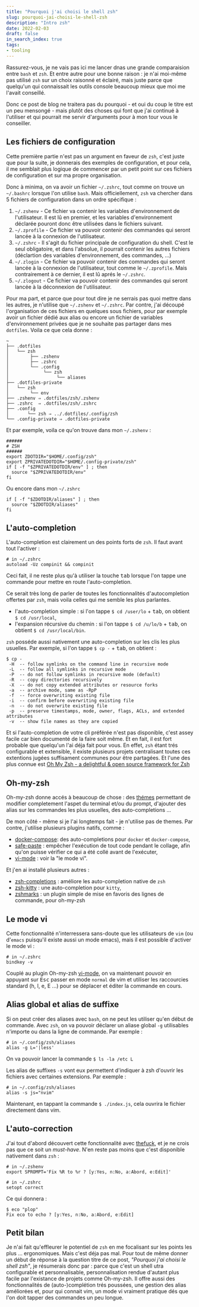 ```yaml
---
title: "Pourquoi j'ai choisi le shell zsh"
slug: pourquoi-jai-choisi-le-shell-zsh
description: "Intro zsh"
date: 2022-02-03
draft: false
in_search_index: true
tags:
- tooling
---
```


Rassurez-vous, je ne vais pas ici me lancer dnas une grande comparaision entre `bash` et `zsh`. Et entre autre pour une bonne raison : je  n'ai moi-même pas utilisé `zsh` sur un choix raisonné et éclairé, mais juste parce que quelqu'un qui connaissait les outils console beaucoup mieux que moi me l'avait conseillé.

Donc ce post de blog ne traitera pas du pourquoi - et oui du coup le titre est un peu mensongé - mais plutôt des choses qui font que j'ai continué à l'utiliser et qui pourrait me servir d'arguments pour à mon tour vous le conseiller.

## Les fichiers de configuration

Cette première partie n'est pas un argument en faveur de `zsh`, c'est juste que pour la suite, je donnerais des exemples de configuration, et pour cela, il me semblait plus logique de commencer par un petit point sur ces fichiers de configuration et sur ma propre organisation.

Donc à minima, on va avoir un fichier `~/.zshrc`, tout comme on trouve un `~/.bashrc` lorsque l'on utilise `bash`. Mais officiellement, `zsh` va chercher dans 5 fichiers de configuration dans un ordre spécifique :

1. `~/.zshenv` - Ce fichier va contenir les variables d'environnement de l'utilisateur. Il est lû en premier, et les variables d'environnement déclarée pouront donc être utilisées dans le fichiers suivant.
2. `~/.zprofile` - Ce fichier va pouvoir contenir des commandes qui seront lancée à la connexion de l'utilisateur.
3. `~/.zshrc` - Il s'agit du fichier principale de configuration du shell. C'est le seul obligatoire, et dans l'absolue, il pourrait contenir les autres fichiers (déclartion des variables d'environnement, des commandes, ...)
4. `~/.zlogin` - Ce fichier va pouvoir contenir des commandes qui seront lancée à la connexion de l'utilisateur, tout comme le `~/.zprofile`. Mais contrairement à ce dernier, il est lû aprés le `~/.zshrc`.
5. `~/.zlogout` - Ce fichier va pouvoir contenir des commandes qui seront lancée à la déconnexion de l'utilisateur.

Pour ma part, et parce que pour tout dire je ne serrais pas quoi mettre dans les autres, je n'utilise que `~/.zshenv` et `~/.zshrc`. Par contre, j'ai découpé l'organisation de ces fichiers en quelques sous fichiers, pour par exemple avoir un fichier dédié aux alias ou encore un fichier de variables d'environnement privées que je ne souhaite pas partager dans mes `dotfiles`. Voila ce que cela donne :

```shell
~
├── .dotfiles
│   └── zsh
│        ├── .zshenv
│        ├── .zshrc
│        └── .config
│             └── zsh
│             	   └── aliases
├── .dotfiles-private
│   └── zsh
│        └── env
├── .zshenv ⇒ .dotfiles/zsh/.zshenv
├── .zshrc  ⇒ .dotfiles/zsh/.zshrc
├── .config
│       └── zsh ⇒ ../.dotfiles/.config/zsh
└── .config-private ⇒ .dotfiles-private
```

Et par exemple, voila ce qu'on trouve dans mon `~/.zshenv` :

```shell
######
# ZSH
######
export ZDOTDIR="$HOME/.config/zsh"
export ZPRIVATEDOTDIR="$HOME/.config-private/zsh"
if [ -f "$ZPRIVATEDOTDIR/env" ] ; then
  source "$ZPRIVATEDOTDIR/env"
fi
```

Ou encore dans mon `~/.zshrc`

```shell
if [ -f "$ZDOTDIR/aliases" ] ; then
  source "$ZDOTDIR/aliases"
fi
```

## L'auto-completion
L'auto-completion est clairement un des points forts de `zsh`. Il faut avant tout l'activer :

```shell
# in ~/.zshrc
autoload -Uz compinit && compinit
```

Ceci fait, il ne reste plus qu'à utiliser la touche <kbd>tab</kbd> lorsque l'on tappe une commande pour mettre en route l'auto-completion.

Ce serait très long de parler de toutes les fonctionnalités d'autocompletion offertes par `zsh`, mais voila celles qui me semble les plus parlantes.

- l'auto-completion simple : si l'on tappe  `$ cd /user/lo` + <kbd>tab</kbd>, on obtient  `$ cd /usr/local`,
- l'expansion récursive du chemin : si l'on tappe  `$ cd /u/lo/b` + <kbd>tab</kbd>, on obtient  `$ cd /usr/local/bin`.

`zsh` posséde aussi nativement une auto-completion sur les clis les plus usuelles. Par exemple, si l'on tappe  `$ cp -` + <kbd>tab</kbd>, on obtient :

```shell
$ cp -
 -H  -- follow symlinks on the command line in recursive mode
 -L  -- follow all symlinks in recursive mode
 -P  -- do not follow symlinks in recursive mode (default)
 -R  -- copy directories recursively
 -X  -- do not copy extended attributes or resource forks
 -a  -- archive mode, same as -RpP
 -f  -- force overwriting existing file
 -i  -- confirm before overwriting existing file
 -n  -- do not overwrite existing file
 -p  -- preserve timestamps, mode, owner, flags, ACLs, and extended attributes
 -v  -- show file names as they are copied
```

Et si l'auto-completion de votre cli préférée n'est pas disponible, c'est assey facile car bien documenté de la faire soit même. Et en fait, il est fort probable que quelqu'un l'ai déja fait pour vous. En effet, `zsh` étant trés configurable et extensible, il existe plusieurs projets centralisant toutes ces extentions jugées suffisament communes pour être partagées. Et l'une des plus connue est [Oh My Zsh - a delightful & open source framework for Zsh](https://ohmyz.sh/)

## Oh-my-zsh
Oh-my-zsh donne accés à beaucoup de chose : des [thémes](https://github.com/ohmyzsh/ohmyzsh/wiki/Themes) permettant de modifier completement l'aspet du terminal et/ou du prompt, d'ajouter des alias sur les commandes les plus usuelles, des auto-completions ...

De mon côté - même si je l'ai longtemps fait - je n'utilise pas de themes. Par contre, j'utilise plusieurs plugins natifs, comme :

- [docker-compose](https://github.com/ohmyzsh/ohmyzsh/tree/master/plugins/docker-compose): des auto-completions pour `docker` et `docker-compose`,
- [safe-paste](https://github.com/ohmyzsh/ohmyzsh/tree/master/plugins/safe-paste) : empêcher l'exécution de tout code pendant le collage, afin qu'on puisse vérifier ce qui a été collé avant de l'exécuter,
- [vi-mode](https://github.com/ohmyzsh/ohmyzsh/tree/master/plugins/vi-mode) : voir la "le mode vi".

 Et j'en ai installé plusieurs autres :
 
 - [zsh-completions](https://github.com/zsh-users/zsh-completions) : améliore les auto-completion native de `zsh`
 - [zsh-kitty](https://github.com/redxtech/zsh-kitty) : une auto-completion pour `kitty`,
 - [zshmarks](https://github.com/jocelynmallon/zshmarks) : un plugin simple de mise en favoris des lignes de commande, pour oh-my-zsh

## Le mode vi

Cette fonctionnalité n'interressera sans-doute que les utilisateurs de  `vim` (ou d'`emacs` puisqu'il existe aussi un mode emacs), mais il est possible d'activer le mode vi :

```shell
# in ~/.zshrc
bindkey -v
```

Couplé au plugin Oh-my-zsh [vi-mode](https://github.com/ohmyzsh/ohmyzsh/tree/master/plugins/vi-mode), on va maintenant pouvoir en appuyant sur <kbd>Esc</kbd>  passer en mode `normal` de vim et utiliser les raccourcies standard (h, l, e, E ...) pour se déplacer et éditer la commande en cours.

## Alias global et alias de suffixe

Si on peut créer des aliases avec `bash`, on ne peut les utiliser qu'en début de commande. Avec `zsh`, on va pouvoir déclarer un aliase global `-g` utilisables n'importe ou dans la ligne de commande. Par exemple :

```shell
# in ~/.config/zsh/aliases
alias -g L='|less'
```

On va pouvoir lancer la commande `$ ls -la /etc L`

Les alias de suffixes `-s` vont eux permettent d'indiquer à zsh d'ouvrir les fichiers avec certaines extensions. Par exemple  :

```shell
# in ~/.config/zsh/aliases
alias -s js="nvim"
```

Maintenant, en tappant la commande `$ ./index.js`, cela ouvrira le fichier directement dans vim.

## L'auto-correction

J'ai tout d'abord découvert cette fonctionnalité avec [thefuck](https://github.com/nvbn/thefuck), et je ne crois pas que ce soit un *must-have*. N'en reste pas moins que c'est disponible nativement dans `zsh` :

```shell
# in ~/.zshenv
export SPROMPT='Fix %R to %r ? [y:Yes, n:No, a:Abord, e:Edit]'
```

```shell
# in ~/.zshrc
setopt correct
```

Ce qui donnera :

```shell
$ eco "plop"
Fix eco to echo ? [y:Yes, n:No, a:Abord, e:Edit]
```

## Petit bilan

Je n'ai fait qu'effleurer le potentiel de `zsh` en me focalisant sur les points les plus ... ergonomiques. Mais c'est déja pas mal. Pour tout de même donner un début de réponse à la question titre de ce post, *"Pourquoi j'ai choisi le shell zsh"*, je résumerais donc par : parce que c'est un shell utra configurable et personnalisable, personnalisation rendue d'autant plus facile par l'existance de projets comme Oh-my-zsh. Il offre aussi des fonctionnalités de (auto-)complétion trés poussées, une gestion des alias améliorées et, pour qui connait vim, un mode vi vraiment pratique dés que l'on doit tapper des commandes un peu longue.

